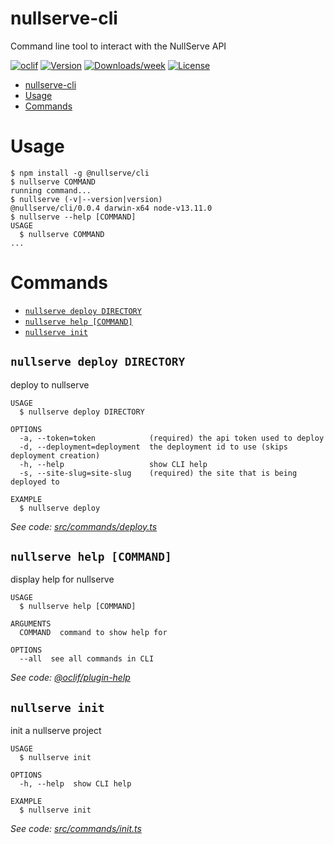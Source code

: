# nullserve-cli

Command line tool to interact with the NullServe API

[![oclif](https://img.shields.io/badge/cli-oclif-informational.svg?style=for-the-badge)](https://oclif.io)
[![Version](https://img.shields.io/npm/v/@nullserve/cli.svg?style=for-the-badge&logo=npm)](https://npmjs.org/package/nullserve-cli)
[![Downloads/week](https://img.shields.io/npm/dw/@nullserve/cli.svg?style=for-the-badge&logo=npm)](https://npmjs.org/package/nullserve-cli)
[![License](https://img.shields.io/npm/l/@nullserve/cli.svg?style=for-the-badge&logo=apache)](https://github.com/nullserve/nullserve-cli/blob/master/package.json)

<!-- prettier-ignore-start -->
<!-- toc -->
* [nullserve-cli](#nullserve-cli)
* [Usage](#usage)
* [Commands](#commands)
<!-- tocstop -->
<!-- prettier-ignore-end -->

# Usage

<!-- prettier-ignore -->
<!-- usage -->
```sh-session
$ npm install -g @nullserve/cli
$ nullserve COMMAND
running command...
$ nullserve (-v|--version|version)
@nullserve/cli/0.0.4 darwin-x64 node-v13.11.0
$ nullserve --help [COMMAND]
USAGE
  $ nullserve COMMAND
...
```
<!-- usagestop -->
<!-- prettier-ignore-end -->

# Commands

<!-- prettier-ignore-start -->
<!-- commands -->
* [`nullserve deploy DIRECTORY`](#nullserve-deploy-directory)
* [`nullserve help [COMMAND]`](#nullserve-help-command)
* [`nullserve init`](#nullserve-init)

## `nullserve deploy DIRECTORY`

deploy to nullserve

```
USAGE
  $ nullserve deploy DIRECTORY

OPTIONS
  -a, --token=token            (required) the api token used to deploy
  -d, --deployment=deployment  the deployment id to use (skips deployment creation)
  -h, --help                   show CLI help
  -s, --site-slug=site-slug    (required) the site that is being deployed to

EXAMPLE
  $ nullserve deploy
```

_See code: [src/commands/deploy.ts](https://github.com/nullserve/nullserve-cli/blob/v0.0.4/src/commands/deploy.ts)_

## `nullserve help [COMMAND]`

display help for nullserve

```
USAGE
  $ nullserve help [COMMAND]

ARGUMENTS
  COMMAND  command to show help for

OPTIONS
  --all  see all commands in CLI
```

_See code: [@oclif/plugin-help](https://github.com/oclif/plugin-help/blob/v2.2.3/src/commands/help.ts)_

## `nullserve init`

init a nullserve project

```
USAGE
  $ nullserve init

OPTIONS
  -h, --help  show CLI help

EXAMPLE
  $ nullserve init
```

_See code: [src/commands/init.ts](https://github.com/nullserve/nullserve-cli/blob/v0.0.4/src/commands/init.ts)_
<!-- commandsstop -->
<!-- prettier-ignore-end -->
